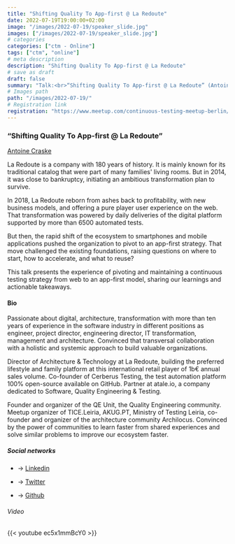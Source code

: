 ```yaml
---
title: "Shifting Quality To App-first @ La Redoute"
date: 2022-07-19T19:00:00+02:00
image: "/images/2022-07-19/speaker_slide.jpg"
images: ["/images/2022-07-19/speaker_slide.jpg"]
# categories
categories: ["ctm - Online"]
tags: ["ctm", "online"]
# meta description
description: "Shifting Quality To App-first @ La Redoute"
# save as draft
draft: false
summary: "Talk:<br>“Shifting Quality To App-first @ La Redoute” (Antoine Craske)"
# Images path
path: "/images/2022-07-19/"
# Registration link
registration: "https://www.meetup.com/continuous-testing-meetup-berlin/events/286752007"
---
```


### “Shifting Quality To App-first @ La Redoute”

[Antoine Craske](https://www.linkedin.com/in/acraske)

La Redoute is a company with 180 years of history. It is mainly known for its traditional catalog that were part of many families' living rooms. But in 2014, it was close to bankruptcy, initiating an ambitious transformation plan to survive.

In 2018, La Redoute reborn from ashes back to profitability, with new business models, and offering a pure player user experience on the web. That transformation was powered by daily deliveries of the digital platform supported by more than 6500 automated tests.

But then, the rapid shift of the ecosystem to smartphones and mobile applications pushed the organization to pivot to an app-first strategy. That move challenged the existing foundations, raising questions on where to start, how to accelerate, and what to reuse?

This talk presents the experience of pivoting and maintaining a continuous testing strategy from web to an app-first model, sharing our learnings and actionable takeaways.

#### Bio

Passionate about digital, architecture, transformation with more than ten years of experience in the software industry in different positions as engineer, project director, engineering director, IT transformation, management and architecture. Convinced that transversal collaboration with a holistic and systemic approach to build valuable organizations.

Director of Architecture & Technology at La Redoute, building the preferred lifestyle and family platform at this international retail player of 1b€ annual sales volume. Co-founder of Cerberus Testing, the test automation platform 100% open-source available on GitHub. Partner at atale.io, a company dedicated to Software, Quality Engineering & Testing.

Founder and organizer of the QE Unit, the Quality Engineering community.  Meetup organizer of TICE.Leiria, AKUG.PT, Ministry of Testing Leiria, co-founder and organizer of the architecture community Archilocus. Convinced by the power of communities to learn faster from shared experiences and solve similar problems to improve our ecosystem faster.

##### Social networks

- <i class="fa fa-linkedin"></i> -> [Linkedin](https://www.linkedin.com/in/acraske)

- <i class="fa fa-twitter"></i> -> [Twitter](https://twitter.com/acraske_)

- <i class="fa fa-github"></i> -> [Github](https://github.com/acraske)

###### Video

{{< youtube ec5x1mmBcY0 >}}
